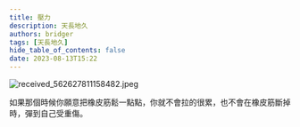 ```yaml
---
title: 壓力
description: 天長地久
authors: bridger
tags: [天長地久]
hide_table_of_contents: false
date: 2023-08-13T15:22
---
```



![received_562627811158482.jpeg](https://e.brid.cf/i/2023/08/13/p67jkl-2.webp)

<!-- truncate -->

如果那個時候你願意把橡皮筋鬆一點點，你就不會拉的很累，也不會在橡皮筋斷掉時，彈到自己受重傷。  
